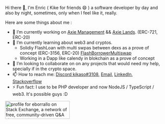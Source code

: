 
Hi there 👋, I'm Enric ( Kike for friends 😄 ) a software developer by day and also by night, sometimes, only when I feel like it, really.

Here are some things about me :

- 🔭 I’m currently working on [Axie Management](https://tracker.axie.management/) && [Axie Lands](https://axielands.app/). (ERC-721, ERC-20)
- 🌱 I’m currently learning about web3 and cryptos.
    - Solidiy FlashLoan with multi swpas between dexs as a prove of concept (ERC-3156, ERC-20) [FlashBorrowerMultiswap](https://github.com/eborrallo/FlashBorrowerMultiswap)
    - Working in a Dapp like calendy in blokchain as a prove of concept
- 👯 I’m looking to collaborate on  on any projects that would need my help, specially if in the crypto space.
- 📫 How to reach me: [Discord kikaso#3108](https://discordapp.com/users/184728912763420672/), [Email](mailto:borrallorodriguez@gmail.com), [LinkedIn](https://www.linkedin.com/in/eborrallo/), [Stackoverflow](https://stackoverflow.com/users/9033868/eborrallo)
- ⚡ Fun fact: I use to be PHP developer and now NodeJS / TypeScript / web3. It's possible guys :D


<a href="https://stackexchange.com/users/12392412"><img src="https://stackexchange.com/users/flair/12392412.png" width="208" height="58" alt="profile for eborrallo on Stack Exchange, a network of free, community-driven Q&amp;A sites" title="profile for eborrallo on Stack Exchange, a network of free, community-driven Q&amp;A sites"></a>
